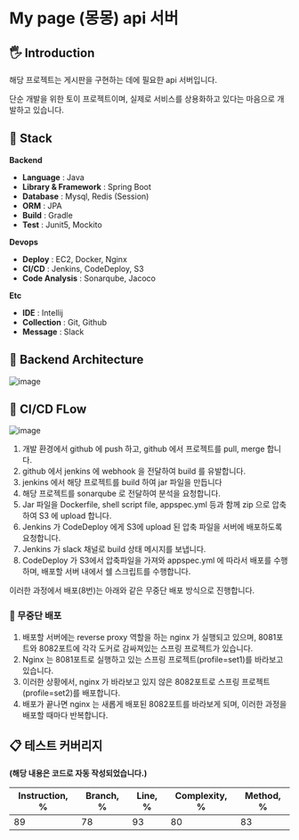 # My page (몽몽) api 서버

## 🖐 Introduction
해당 프로젝트는 게시판을 구현하는 데에 필요한 api 서버입니다.

단순 개발을 위한 토이 프로젝트이며, 실제로 서비스를 상용화하고 있다는 마음으로 개발하고 있습니다.

## 🔧 Stack

**Backend**
- **Language** : Java 
- **Library & Framework** : Spring Boot
- **Database** : Mysql, Redis (Session)
- **ORM** : JPA
- **Build** : Gradle
- **Test** : Junit5, Mockito

**Devops**
- **Deploy** : EC2, Docker, Nginx
- **CI/CD** : Jenkins, CodeDeploy, S3
- **Code Analysis** : Sonarqube, Jacoco

**Etc**
- **IDE** : Intellij
- **Collection** : Git, Github
- **Message** : Slack


## 🔨 Backend Architecture
![image](https://user-images.githubusercontent.com/20418155/187032132-84405343-4730-4c0c-9b27-4d934af3cd13.png)

## 🔨 CI/CD FLow 
![image](https://user-images.githubusercontent.com/20418155/182908688-0a0d6e75-de9e-4f03-87bc-f805f1b96545.png)

1. 개발 환경에서 github 에 push 하고, github 에서 프로젝트를 pull, merge 합니다.
2. github 에서 jenkins 에 webhook 을 전달하여 build 를 유발합니다.
3. jenkins 에서 해당 프로젝트를 build 하여 jar 파일을 만듭니다
4. 해당 프로젝트를 sonarqube 로 전달하여 분석을 요청합니다.
5. Jar 파일을 Dockerfile, shell script file, appspec.yml 등과 함께 zip 으로 압축하여 S3 에 upload 합니다.
6. Jenkins 가 CodeDeploy 에게 S3에 upload 된 압축 파일을 서버에 배포하도록 요청합니다.
7. Jenkins 가 slack 채널로 build 상태 메시지를 보냅니다.
8. CodeDeploy 가 S3에서 압축파일을 가져와 appspec.yml 에 따라서 배포를 수행하며, 배포할 서버 내에서 쉘 스크립트를 수행합니다.


  이러한 과정에서 배포(8번)는 아래와 같은 무중단 배포 방식으로 진행합니다.


  ### 🚴 무중단 배포
  1. 배포할 서버에는 reverse proxy 역할을 하는 nginx 가 실행되고 있으며, 8081포트와 8082포트에 각각 도커로 감싸져있는 스프링 프로젝트가 있습니다.
  2. Nginx 는 8081포트로 실행하고 있는 스프링 프로젝트(profile=set1)를 바라보고 있습니다.
  3. 이러한 상황에서, nginx 가 바라보고 있지 않은 8082포트로 스프링 프로젝트(profile=set2)를 배포합니다.
  4. 배포가 끝나면 nginx 는 새롭게 배포된 8082포트를 바라보게 되며, 이러한 과정을 배포할 때마다 반복합니다.


## 📋 테스트 커버리지
**(해당 내용은 코드로 자동 작성되었습니다.)**

|Instruction, %|Branch, %|Line, %|Complexity, %|Method, %|
|---|---|---|---|---|
|89|78|93|80|83|
